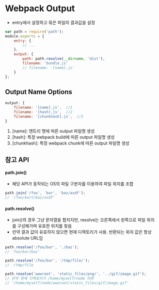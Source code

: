 # Webpack Output
- entry에서 설정하고 묶은 파일의 결과값을 설정
```javascript
var path = require('path');
module.exports = {
    entry: {
        // ...
    },
    output: {
        path: path.resolve(__dirname, 'dist'),
        filename: 'bundle.js'
        // filename: '[name].js'
    }
};
```

## Output Name Options
```javascript
output: {
    filename: '[name].js',  //1
    filename: '[hash].js',  //2
    filename: '[chunkhash].js',  //3
}
```
1. [name]: 엔트리 명에 따른 output 파일명 생성
2. [hash]: 특정 webpack build에 따른 output 파일명 생성
3. [chunkhash]: 특정 webpack chunk에 따른 output 파일명 생성

## 참고 API
#### path.join()
- 해당 API가 동작되는 OS의 파일 구분자를 이용하여 파일 위치를 조합
```javascript
path.join('/foo', 'bar', 'baz/asdf');
// '/foo/bart/baz/asdf'
```

#### path.resolve()
- join()의 경우 그냥 문자열을 합치지만, resolve는 오른쪽에서 왼쪽으로 파일 위치를 구성해가며 유효한 위치를 찾음
- 만약 결과 값이 유효하지 않으면 현재 디렉토리가 사용. 반환되는 위치 값은 항상 absolute URL임
```javascript
path.resolve('/foo/bar', './baz');
// 'foo/bar/baz'

path.resolve('/foo/bar', '/tmp/file/');
// '/tmp/file

path.resolve('wwwroot', 'static_files/png/', '../gif/image.gif');
// 만약 현재 디렉토리가 /home/myself/node 라면
// '/home/myself/node/wwwroot/static_files/gif/image.gif'
```
